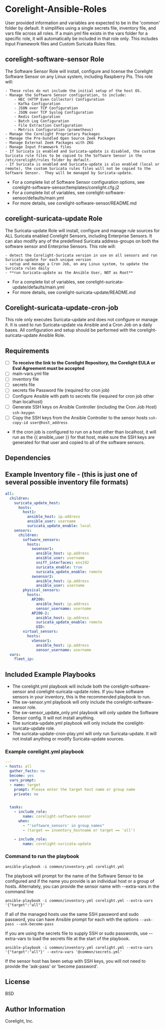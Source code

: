 # Corelight-Ansible-Roles

User provided information and variables are expected to be in the 'common' folder by default.  It simplifies using a single secrets file, inventory file, and vars file across all roles.  If a main.yml file exists in the vars folder for a specific role, it will automatically be included in that role only.  This includes Input Framework files and Custom Suricata Rules files.

## corelight-software-sensor Role

The Software Sensor Role will install, configure and license the Corelight Software Sensor on any Linux system, including Raspberry Pis.  This role will:

```none
- These roles do not include the initial setup of the host OS.
- Manage the Software Sensor configuration, to include:
    - HEC (HTTP Even Collector) Configuration
    - Kafka Configuration
    - JSON over TCP Configuration
    - JSON over TCP Syslog Configuration
    - Redis Configuration
    - Batch Log Configuration
    - File Extraction Configuration
    - Metrics Configuration (prometheus)
- Manage the Corelight Proprietary Packages
- Manage the Pre-bundled Open Source Zeek Packages
- Manage External Zeek Packages with ZKG
- Manage Input Framework files
- If Suricata is enabled and Suricata-update is disabled, the custom Suricata rule files to be copied to the Software Sensor in the /etc/corelight/rules folder by default.
- If Suricata is enabled and Suricata-update is also enabled (local or remote), the custom Suricata rules files will not be copied to the Software Sensor.  They will be managed by Suricata-update.
```

- For a complete list of Software Sensor configuration options, see corelight-software-sensor/templates/corelight.cfg.j2
- For a complete list of variables, see corelight-software-sensor/defaults/main.yml
- For more details, see corelight-software-sensor/README.md

## corelight-suricata-update Role

The Suricata-update Role will install, configure and manage rule sources for ALL Suricata enabled Corelight Sensors, including Enterprise Sensors.  It can also modify any of the predefined Suricata address-groups on both the software sensor and Enterprise Sensors.  This role will:

```none
- detect the Corelight-Suricata version in use on all sensors and run Suricata-update for each unique version
- setup and manage a Cron Job, on any Linux system, to update the Suricata rules daily
- **run Suricata-update as the Ansible User, NOT as Root**
```

- For a complete list of variables, see corelight-suricata-update/defaults/main.yml
- For more details, see corelight-suricata-update/README.md

## Corelight-suricata-update-cron-job

This role only executes Suricata-update and does not configure or manage it.  It is used to run Suricata-update via Ansible and a Cron Job on a daily bases.  All configuration and setup should be performed with the corelight-suricata-update Ansible Role.

## Requirements

- [ ] **To receive the link to the Corelight Repository, the Corelight EULA or Eval Agreement must be accepted**
- [ ] main-vars.yml file
- [ ] inventory file
- [ ] secrets file
- [ ] secrets file Password file (required for cron job)
- [ ] Configure Ansible with path to secrets file (required for cron job other than localhost)
- [ ] Generate SSH keys on Ansible Controller (including the Cron Job Host) ```ssh-keygen```
- [ ] Copy the SSH keys from the Ansible Controller to the sensor hosts ```ssh-copy-id user@host_address```
- If the cron job is configured to run on a host other than localhost, it will run as the {{ ansible_user }} for that host, make sure the SSH keys are generated for that user and copied to all of the software sensors.

## Dependencies

## Example Inventory file - (this is just one of several possible inventory file formats)

```yaml
all:
  children:
    suricata_update_host:
      hosts:
        host1:
          ansible_host: ip.address
          ansible_user: username
          suricata_update_enable: local
    sensors:
      children:
        software_sensors:
          hosts:
            swsensor1:
              ansible_host: ip.address
              ansible_user: username
              sniff_interfaces: ens192
              suricata_enable: true
              suricata_update_enable: remote
            swsensor2:
              ansible_host: ip.address
              ansible_user: username
        physical_sensors:
          hosts:
            AP200:
              ansible_host: ip.address
              sensor_username: username
            AP200-2:
              ansible_host: ip.address
              suricata_update_enable: remote
              UID:
        virtual_sensors:
          hosts:
            vSensor1:
              ansible_host: ip.address
              sensor_username: username
  vars:
    fleet_ip:
```

## Included Example Playbooks

- The corelight.yml playbook will include both the corelight-software-sensor and corelight-suricata-update roles.  If you have software sensors in your inventory, this is the recommended playbook to run.
- The sw-sensor.yml playbook will only include the corelight-software-sensor role.
- The sw-sensor_update_only.yml playbook will only update the Software Sensor config.  It will not install anything.
- The suricata-update.yml playbook will only include the corelight-suricata-update role.
- The suricata-update-cron-play.yml will only run Suricata-update.  It will not install anything or modify Suricata-update sources.

### Example corelight.yml playbook

```yaml
---
- hosts: all
  gather_facts: no
  become: yes
  vars_prompt:
  - name: target
    prompt: Please enter the target host name or group name
    private: no


  tasks:
    - include_role:
        name: corelight-software-sensor
      when:
        - "'software_sensors' in group_names"
        - (target == inventory_hostname or target == 'all')

    - include_role:
        name: corelight-suricata-update
```

### Command to run the playbook

```none
ansible-playbook -i common/inventory.yml corelight.yml
```

The playbook will prompt for the name of the Software Sensor to be configured and if the name you provide is an individual host or a group of hosts.  Alternately, you can provide the sensor name with --extra-vars in the command line

```none
ansible-playbook -i common/inventory.yml corelight.yml --extra-vars '{"target":"all"}'
```

If all of the managed hosts use the same SSH password and sudo password, you can have Ansible prompt for each with the options ```--ask-pass --ask-become-pass```

If you are using the secrets file to supply SSH or sudo passwords, use --extra-vars to load the secrets file at the start of the playbook.

```none
ansible-playbook -i common/inventory.yml corelight.yml --extra-vars '{"target":"all"}' --extra-vars '@common/secrets.yml'
```

If the sensor host has been setup with SSH keys, you will not need to provide the 'ask-pass' or 'become password'.

## License

BSD

## Author Information

Corelight, Inc.
